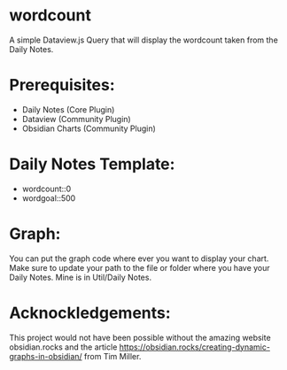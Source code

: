 # wordcount
A simple Dataview.js Query that will display the wordcount taken from the Daily Notes.

# Prerequisites:
- Daily Notes (Core Plugin)
- Dataview (Community Plugin)
- Obsidian Charts (Community Plugin)

# Daily Notes Template:
- wordcount::0
- wordgoal::500

# Graph:
You can put the graph code where ever you want to display your chart. Make sure to update your path to the file or folder where you have your Daily Notes. Mine is in Util/Daily Notes.

# Acknockledgements:
This project would not have been possible without the amazing website obsidian.rocks and the article https://obsidian.rocks/creating-dynamic-graphs-in-obsidian/ from Tim Miller.

